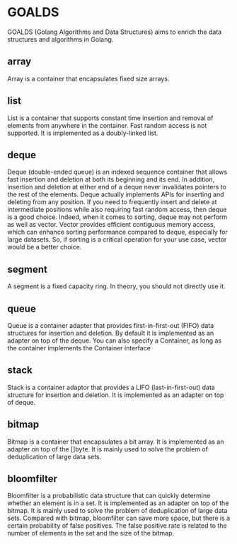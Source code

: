 # GOALDS

GOALDS (Golang Algorithms and Data Structures) aims to enrich the data structures and algorithms in Golang.

## array

Array is a container that encapsulates fixed size arrays.

## list

List is a container that supports constant time insertion and removal of elements from anywhere in the container. Fast random access is not supported. It is implemented as a doubly-linked list.

## deque

Deque (double-ended queue) is an indexed sequence container that allows fast insertion and deletion at both its beginning and its end. In addition, insertion and deletion at either end of a deque never invalidates pointers to the rest of the elements. Deque actually implements APIs for inserting and deleting from any position. If you need to frequently insert and delete at intermediate positions while also requiring fast random access, then deque is a good choice. Indeed, when it comes to sorting, deque may not perform as well as vector. Vector provides efficient contiguous memory access, which can enhance sorting performance compared to deque, especially for large datasets. So, if sorting is a critical operation for your use case, vector would be a better choice.

## segment

A segment is a fixed capacity ring. In theory, you should not directly use it.

## queue

Queue is a container adapter that provides first-in-first-out (FIFO) data structures for insertion and deletion. By default it is implemented as an adapter on top of the deque. You can also specify a Container, as long as the container implements the Container interface

## stack

Stack is a container adaptor that provides a LIFO (last-in-first-out) data structure for insertion and deletion. It is implemented as an adapter on top of deque.

## bitmap

Bitmap is a container that encapsulates a bit array. It is implemented as an adapter on top of the []byte. It is mainly used to solve the problem of deduplication of large data sets.

## bloomfilter

Bloomfilter is a probabilistic data structure that can quickly determine whether an element is in a set. It is implemented as an adapter on top of the bitmap. It is mainly used to solve the problem of deduplication of large data sets. Compared with bitmap, bloomfilter can save more space, but there is a certain probability of false positives. The false positive rate is related to the number of elements in the set and the size of the bitmap.
